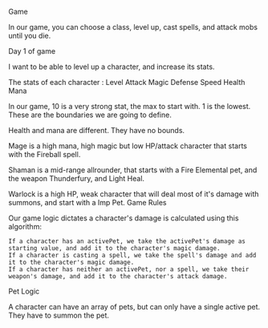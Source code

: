 Game

In our game, you can choose a class, level up, cast spells, and attack mobs until you die.

Day 1 of game

I want to be able to level up a character, and increase its stats.

The stats of each character : Level Attack Magic Defense Speed Health Mana

In our game, 10 is a very strong stat, the max to start with. 1 is the lowest. These are the boundaries we are going to define.

Health and mana are different. They have no bounds.

Mage is a high mana, high magic but low HP/attack character that starts with the Fireball spell.

Shaman is a mid-range allrounder, that starts with a Fire Elemental pet, and the weapon Thunderfury, and Light Heal.

Warlock is a high HP, weak character that will deal most of it's damage with summons, and start with a Imp Pet.
Game Rules

Our game logic dictates a character's damage is calculated using this algorithm:

    If a character has an activePet, we take the activePet's damage as starting value, and add it to the character's magic damage.
    If a character is casting a spell, we take the spell's damage and add it to the character's magic damage.
    If a character has neither an activePet, nor a spell, we take their weapon's damage, and add it to the character's attack damage.

Pet Logic

A character can have an array of pets, but can only have a single active pet. They have to summon the pet.
